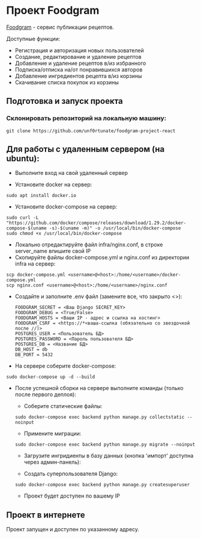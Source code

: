 # Проект Foodgram

[Foodgram](https://theamazingfoodgram.sytes.net/) - сервис публикации рецептов.

Доступные функции:

* Регистрация и авторизация новых пользователей
* Создание, редактирование и удаление рецептов
* Добавление и удаление рецептов в/из избранного
* Подписка/отписка на/от понравившихся авторов
* Добавление ингредиентов рецепта в/из корзины
* Скачивание списка покупок из корзины


## Подготовка и запуск проекта
### Склонировать репозиторий на локальную машину:

```
git clone https://github.com/unf0rtunate/foodgram-project-react
```

## Для работы с удаленным сервером (на ubuntu):
* Выполните вход на свой удаленный сервер

* Установите docker на сервер:

```
sudo apt install docker.io 
```

* Установите docker-compose на сервер:

```
sudo curl -L "https://github.com/docker/compose/releases/download/1.29.2/docker-compose-$(uname -s)-$(uname -m)" -o /usr/local/bin/docker-compose
sudo chmod +x /usr/local/bin/docker-compose
```

* Локально отредактируйте файл infra/nginx.conf, в строке server_name впишите свой IP
* Скопируйте файлы docker-compose.yml и nginx.conf из директории infra на сервер:

```
scp docker-compose.yml <username>@<host>:/home/<username>/docker-compose.yml
scp nginx.conf <username>@<host>:/home/<username>/nginx.conf
```

* Cоздайте и заполните .env файл (замените все, что закрыто <>):

    ```
    FOODGRAM_SECRET = <Ваш Django SECRET_KEY>
    FOODGRAM_DEBUG = <True/False>
    FOODGRAM_HOSTS = <Ваши IP - адрес и ссылка на хостинг>
    FOODGRAM_CSRF = <https://*<ваша-ссылка (обязательно со звездочкой после //)>
    POSTGRES_USER = <Пользователь БД>
    POSTGRES_PASSWORD = <Пароль пользователя БД>
    POSTGRES_DB = <Название БД>
    DB_HOST = db
    DB_PORT = 5432
    ```  
  
* На сервере соберите docker-compose:

```
sudo docker-compose up -d --build
```

* После успешной сборки на сервере выполните команды (только после первого деплоя):
    - Соберите статические файлы:

    ```
    sudo docker-compose exec backend python manage.py collectstatic --noinput
    ```
    
    - Примените миграции:
    
    ```
    sudo docker-compose exec backend python manage.py migrate --noinput
    ```
    
    - Загрузите ингридиенты  в базу данных (кнопка 'импорт' доступна через админ-панель):  
    
    - Создать суперпользователя Django:
    
    ```
    sudo docker-compose exec backend python manage.py createsuperuser
    ```
    
    - Проект будет доступен по вашему IP

## Проект в интернете

Проект запущен и доступен по указанному адресу.